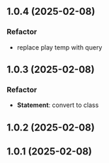 ## 1.0.4 (2025-02-08)

### Refactor

- replace play temp with query

## 1.0.3 (2025-02-08)

### Refactor

- **Statement**: convert to class

## 1.0.2 (2025-02-08)

## 1.0.1 (2025-02-08)
